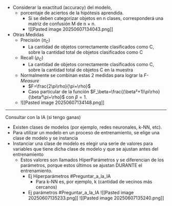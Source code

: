 - Considerar la exactitud (accuracy) del modelo, 
	- porcentaje de aciertos de la hipótesis aprendida.
		- Si se deben categorizar objetos en n clases, corresponderá una matriz de confusión M de n × n.
		- ![[Pasted image 20250607134043.png]]
- Otras Medidas
	- Precisión ($\pi_{C}$)
		- La cantidad de objetos correctamente clasificados como C, sobre la cantidad total de objetos clasificados como C
	- Recall ($\rho_C$)
		- La cantidad de objetos correctamente clasificados como C, sobre la cantidad total de objetos C en la muestra
	- Normalmente se combinan estas 2 medidas para lograr la *F-Measure*
		- $F=\frac{2\pi\rho}{\pi+\rho}$ 
		- Caso particular de la función $F_\beta=\frac{(\beta²+1)\pi\rho}{\beta²\pi+\rho}$ con $\beta=1$.
	- ![[Pasted image 20250607134148.png]]
***
Consultar con la IA (si tengo ganas)
- Existen clases de modelos (por ejemplo, redes neuronales, k-NN, etc).
- Para utilizar un modelo en un proceso de entrenamiento, se elige una clase de modelo y se instancia
- Instanciar una clase de modelo es elegir una serie de valores para variables que tiene dicha clase de modelo y que se ajustan antes del entrenamiento 
	- Estos valores son llamados HiperParámetros y se diferencian de los parámetros, porque estos últimos se ajustan DURANTE el entrenamiento.
		- Ej Hiperparámetros #Preguntar_a_la_IA 
			- Para k-NN es, por ejemplo, k (cantidad de vecinos más cercanos)
		- Ej parámetros #Preguntar_a_la_IA 
![[Pasted image 20250607135233.png]]
![[Pasted image 20250607135240.png]]
